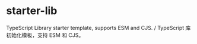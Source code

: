 # starter-lib
TypeScript Library starter template, supports ESM and CJS. / TypeScript 库初始化模板，支持 ESM 和 CJS。
